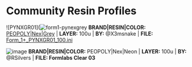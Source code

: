 <!-- 
- Use the following template: **BRAND:** | **RESIN:** | **COLOR:** | **LAYER:** | **BY:** @ | **FILE:** [Form_1+.ini]()
- Basic calibration should be made with Make rook: https://www.thingiverse.com/thing:533652/files
- Use a closeup macro lens and take macro shots of top and side and a general photo of the rook, use this gimp template to collate the images
-->

# Community Resin Profiles

![PYNXGR01](![form1-pynexgrey](https://user-images.githubusercontent.com/11083514/53144658-0a41e280-3595-11e9-8fe2-ac54976eff70.jpg)
**BRAND|RESIN|COLOR:** [PEOPOLY|Nex|Grey](http://bit.ly/PeopolyNexGrey) | **LAYER:** 100u | **BY:** @X3msnake | **FILE:** [Form_1+_PYNXGR01_100.ini](Form_1+_PYNXGR01_100.ini)

![image](https://user-images.githubusercontent.com/11083514/53281093-f7591a80-371a-11e9-885d-9934aa359b0c.png)
**BRAND|RESIN|COLOR:** PEOPOLY|Nex|Neon | **LAYER:** 100u | **BY:** @RSilvers | **FILE: Formlabs Clear 03** 

